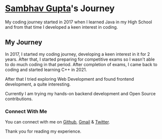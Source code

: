 # [Sambhav Gupta](https://github.com/sambhavgupta0705)'s Journey

My coding journey started in 2017 when I learned Java in my High School and from that time 
I developed a keen interest in coding.

## My Journey
In 2017, I started my coding journey, developing a keen interest in it for 2 years. After that, I started preparing for competitive exams so I wasn't able to do much coding in that period. After completion of exams, I came back to coding and started learning C++ in 2021.

After that I tried exploring Web Development and found frontend development, a quite interesting.

Currently I am trying my hands-on backend development and Open Source contributions.

### Connect With Me

You can connect with me on
[Github](https://github.com/sambhavgupta0705), [Gmail](mailto:sambhavgupta0705@gmail.com) & [Twitter](https://twitter.com/sambhavgupta75).


Thank you for reading my experience.

